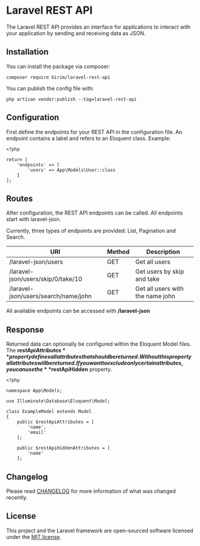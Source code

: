 # Laravel REST API

The Laravel REST API provides an interface for applications to interact with your application by sending and receiving data as JSON.

## Installation

You can install the package via composer:
```
composer require birim/laravel-rest-api
```
You can publish the config file with:
```
php artisan vendor:publish --tag=laravel-rest-api
```

## Configuration

First define the endpoints for your REST API in the configuration file.
An endpoint contains a label and refers to an Eloquent class. Example:

```
<?php

return [
    'endpoints' => [
        'users' => App\Models\User::class
    ]
];
```

## Routes

After configuration, the REST API endpoints can be called. All endpoints start with laravel-json.

Currently, three types of endpoints are provided: List, Pagination and Search. 

URI | Method | Description 
--- | --- | ---
/laravel-json/users | GET | Get all users
/laravel-json/users/skip/0/take/10 | GET | Get users by skip and take
/laravel-json/users/search/name/john | GET | Get all users with the name john

All available endpoints can be accessed with **/laravel-json**

## Response

Returned data can optionally be configured within the Eloquent Model files. The **$restApiAttributes** property defines all attributes that should be returned. Without this property all attributes will be returned. If you want to exclude only certain attributes, you can use the **$restApiHidden** property.

```
<?php

namespace App\Models;

use Illuminate\Database\Eloquent\Model;

class ExampleModel extends Model
{
    public $restApiAttributes = [
        'name',
        'email'
    ];

    public $restApiHiddenAttributes = [
        'name'
    ];
```

## Changelog

Please read [CHANGELOG](CHANGELOG.md) for more information of what was changed recently.

## License

This project and the Laravel framework are open-sourced software licensed under the [MIT license](http://opensource.org/licenses/MIT).

